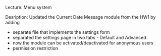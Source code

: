 Lecture: Menu system

Desription: Updated the Current Date Message module from the HW1 by adding
- separate file that implements the settings form
- separated the settings page in two tabs - Default and Advanced
- now the module can be activated/deactivated for anonymous users
- permission restriction 
